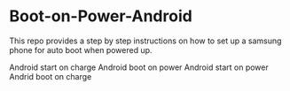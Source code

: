 # Boot-on-Power-Android
This repo provides a step by step instructions on how to set up a samsung phone for auto boot when powered up.


Android start on charge
Android boot on power
Android start on power
Andrid boot on charge

